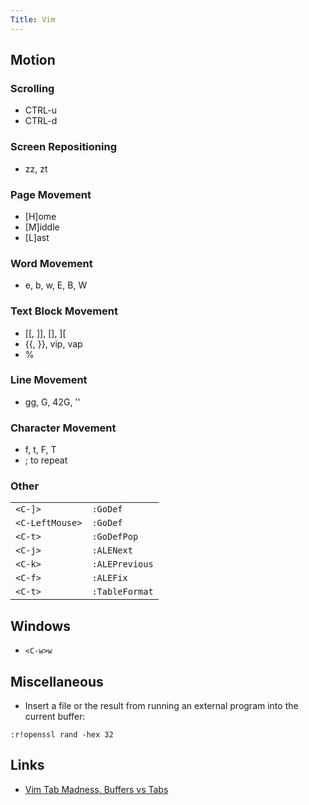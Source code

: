```yaml
---
Title: Vim
---
```

## Motion
### Scrolling
- CTRL-u
- CTRL-d

### Screen Repositioning
- zz, zt

### Page Movement
- [H]ome
- [M]iddle
- [L]ast

### Word Movement
- e, b, w, E, B, W

### Text Block Movement
- [[, ]], [], ][
- {{, }}, vip, vap
- %

### Line Movement
- gg, G, 42G, ''

### Character Movement
- f, t, F, T
- ; to repeat

### Other
|                 |                |
|-----------------|----------------|
| `<C-]>`         | `:GoDef`       |
| `<C-LeftMouse>` | `:GoDef`       |
| `<C-t>`         | `:GoDefPop`    |
| `<C-j>`         | `:ALENext`     |
| `<C-k>`         | `:ALEPrevious` |
| `<C-f>`         | `:ALEFix`      |
| `<C-t>`         | `:TableFormat` |

## Windows
- `<C-w>w`

## Miscellaneous
* Insert a file or the result from running an external program into the current buffer:
```vim
:r!openssl rand -hex 32
```

## Links
- [Vim Tab Madness. Buffers vs Tabs](https://joshldavis.com/2014/04/05/vim-tab-madness-buffers-vs-tabs/)
